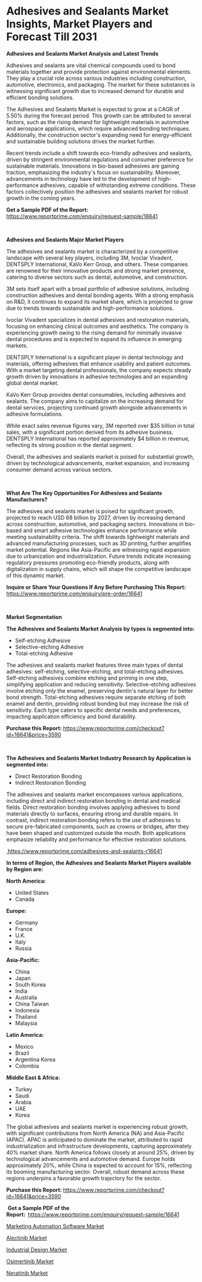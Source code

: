 <p><h1>Adhesives and Sealants Market Insights, Market Players and Forecast Till 2031</h1></p><p><strong>Adhesives and Sealants Market Analysis and Latest Trends</strong></p>
<p><p>Adhesives and sealants are vital chemical compounds used to bond materials together and provide protection against environmental elements. They play a crucial role across various industries including construction, automotive, electronics, and packaging. The market for these substances is witnessing significant growth due to increased demand for durable and efficient bonding solutions.</p><p>The Adhesives and Sealants Market is expected to grow at a CAGR of 5.50% during the forecast period. This growth can be attributed to several factors, such as the rising demand for lightweight materials in automotive and aerospace applications, which require advanced bonding techniques. Additionally, the construction sector's expanding need for energy-efficient and sustainable building solutions drives the market further.</p><p>Recent trends include a shift towards eco-friendly adhesives and sealants, driven by stringent environmental regulations and consumer preference for sustainable materials. Innovations in bio-based adhesives are gaining traction, emphasizing the industry's focus on sustainability. Moreover, advancements in technology have led to the development of high-performance adhesives, capable of withstanding extreme conditions. These factors collectively position the adhesives and sealants market for robust growth in the coming years.</p></p>
<p><strong>Get a Sample PDF of the Report:&nbsp;</strong> <a href="https://www.reportprime.com/enquiry/request-sample/16641?utm_campaign=1838&utm_medium=2&utm_source=Github&utm_content=ia&utm_term=23112024&utm_id=adhesives-and-sealants">https://www.reportprime.com/enquiry/request-sample/16641</a></p>
<p>&nbsp;</p>
<p><strong>Adhesives and Sealants Major Market Players</strong></p>
<p><p>The adhesives and sealants market is characterized by a competitive landscape with several key players, including 3M, Ivoclar Vivadent, DENTSPLY International, KaVo Kerr Group, and others. These companies are renowned for their innovative products and strong market presence, catering to diverse sectors such as dental, automotive, and construction.</p><p>3M sets itself apart with a broad portfolio of adhesive solutions, including construction adhesives and dental bonding agents. With a strong emphasis on R&D, it continues to expand its market share, which is projected to grow due to trends towards sustainable and high-performance solutions.</p><p>Ivoclar Vivadent specializes in dental adhesives and restoration materials, focusing on enhancing clinical outcomes and aesthetics. The company is experiencing growth owing to the rising demand for minimally invasive dental procedures and is expected to expand its influence in emerging markets.</p><p>DENTSPLY International is a significant player in dental technology and materials, offering adhesives that enhance usability and patient outcomes. With a market targeting dental professionals, the company expects steady growth driven by innovations in adhesive technologies and an expanding global dental market.</p><p>KaVo Kerr Group provides dental consumables, including adhesives and sealants. The company aims to capitalize on the increasing demand for dental services, projecting continued growth alongside advancements in adhesive formulations.</p><p>While exact sales revenue figures vary, 3M reported over $35 billion in total sales, with a significant portion derived from its adhesive business. DENTSPLY International has reported approximately $4 billion in revenue, reflecting its strong position in the dental segment.</p><p>Overall, the adhesives and sealants market is poised for substantial growth, driven by technological advancements, market expansion, and increasing consumer demand across various sectors.</p></p>
<p>&nbsp;</p>
<p><strong>What Are The Key Opportunities For Adhesives and Sealants Manufacturers?</strong></p>
<p><p>The adhesives and sealants market is poised for significant growth, projected to reach USD 68 billion by 2027, driven by increasing demand across construction, automotive, and packaging sectors. Innovations in bio-based and smart adhesive technologies enhance performance while meeting sustainability criteria. The shift towards lightweight materials and advanced manufacturing processes, such as 3D printing, further amplifies market potential. Regions like Asia-Pacific are witnessing rapid expansion due to urbanization and industrialization. Future trends indicate increasing regulatory pressures promoting eco-friendly products, along with digitalization in supply chains, which will shape the competitive landscape of this dynamic market.</p></p>
<p><strong>Inquire or Share Your Questions If Any Before Purchasing This Report:</strong> <a href="https://www.reportprime.com/enquiry/pre-order/16641?utm_campaign=1838&utm_medium=2&utm_source=Github&utm_content=ia&utm_term=23112024&utm_id=adhesives-and-sealants">https://www.reportprime.com/enquiry/pre-order/16641</a></p>
<p>&nbsp;</p>
<p><strong>Market Segmentation</strong></p>
<p><strong>The Adhesives and Sealants Market Analysis by types is segmented into:</strong></p>
<p><ul><li>Self-etching Adhesive</li><li>Selective-etching Adhesive</li><li>Total-etching Adhesive</li></ul></p>
<p><p>The adhesives and sealants market features three main types of dental adhesives: self-etching, selective-etching, and total-etching adhesives. Self-etching adhesives combine etching and priming in one step, simplifying application and reducing sensitivity. Selective-etching adhesives involve etching only the enamel, preserving dentin's natural layer for better bond strength. Total-etching adhesives require separate etching of both enamel and dentin, providing robust bonding but may increase the risk of sensitivity. Each type caters to specific dental needs and preferences, impacting application efficiency and bond durability.</p></p>
<p><strong>Purchase this Report:&nbsp;</strong><a href="https://www.reportprime.com/checkout?id=16641&price=3590&utm_campaign=1838&utm_medium=2&utm_source=Github&utm_content=ia&utm_term=23112024&utm_id=adhesives-and-sealants">https://www.reportprime.com/checkout?id=16641&price=3590</a></p>
<p>&nbsp;</p>
<p><strong>The Adhesives and Sealants Market Industry Research by Application is segmented into:</strong></p>
<p><ul><li>Direct Restoration Bonding</li><li>Indirect Restoration Bonding</li></ul></p>
<p><p>The adhesives and sealants market encompasses various applications, including direct and indirect restoration bonding in dental and medical fields. Direct restoration bonding involves applying adhesives to bond materials directly to surfaces, ensuring strong and durable repairs. In contrast, indirect restoration bonding refers to the use of adhesives to secure pre-fabricated components, such as crowns or bridges, after they have been shaped and customized outside the mouth. Both applications emphasize reliability and performance for effective restoration solutions.</p></p>
<p><a href="https://www.reportprime.com/adhesives-and-sealants-r16641?utm_campaign=1838&utm_medium=2&utm_source=Github&utm_content=ia&utm_term=23112024&utm_id=adhesives-and-sealants">&nbsp;https://www.reportprime.com/adhesives-and-sealants-r16641</a></p>
<p><strong>In terms of Region, the Adhesives and Sealants Market Players available by Region are:</strong></p>
<p>
    <p> <strong> North America: </strong>
        <ul>
            <li>United States</li>
            <li>Canada</li>
        </ul>
        </p> 
    <p> <strong> Europe: </strong>
        <ul>
            <li>Germany</li>
            <li>France</li>
            <li>U.K.</li>
            <li>Italy</li>
            <li>Russia</li>
        </ul>
        </p> 
    <p> <strong> Asia-Pacific: </strong>
        <ul>
            <li>China</li>
            <li>Japan</li>
            <li>South Korea</li>
            <li>India</li>
            <li>Australia</li>
            <li>China Taiwan</li>
            <li>Indonesia</li>
            <li>Thailand</li>
            <li>Malaysia</li>
        </ul>
        </p> 
    <p> <strong> Latin America: </strong>
        <ul>
            <li>Mexico</li>
            <li>Brazil</li>
            <li>Argentina Korea</li>
            <li>Colombia</li>
        </ul>
        </p> 
    <p> <strong> Middle East & Africa: </strong>
        <ul>
            <li>Turkey</li>
            <li>Saudi</li>
            <li>Arabia</li>
            <li>UAE</li>
            <li>Korea</li>
        </ul>
    </p>
    </p>
<p><p>The global adhesives and sealants market is experiencing robust growth, with significant contributions from North America (NA) and Asia-Pacific (APAC). APAC is anticipated to dominate the market, attributed to rapid industrialization and infrastructure developments, capturing approximately 40% market share. North America follows closely at around 25%, driven by technological advancements and automotive demand. Europe holds approximately 20%, while China is expected to account for 15%, reflecting its booming manufacturing sector. Overall, robust demand across these regions underpins a favorable growth trajectory for the sector.</p></p>
<p><strong>Purchase this Report: </strong><a href="https://www.reportprime.com/checkout?id=16641&price=3590&utm_campaign=1838&utm_medium=2&utm_source=Github&utm_content=ia&utm_term=23112024&utm_id=adhesives-and-sealants">https://www.reportprime.com/checkout?id=16641&price=3590</a></p>
<p>&nbsp;<strong>Get a Sample PDF of the Report:&nbsp;&nbsp;</strong><a href="https://www.reportprime.com/enquiry/request-sample/16641?utm_campaign=1838&utm_medium=2&utm_source=Github&utm_content=ia&utm_term=23112024&utm_id=adhesives-and-sealants">https://www.reportprime.com/enquiry/request-sample/16641</a></p>
<p><strong></strong></p>
<p><p><a href="https://issuu.com/reportprime-2/docs/marketing-automation-software-marke_282bd6a55dfbaf?utm_campaign=1838&utm_medium=2&utm_source=Github&utm_content=ia&utm_term=23112024&utm_id=adhesives-and-sealants">Marketing Automation Software Market</a></p><p><a href="https://www.linkedin.com/pulse/current-evaluation-future-outlook-alectinib-market-anticipated-ftjof?utm_campaign=1838&utm_medium=2&utm_source=Github&utm_content=ia&utm_term=23112024&utm_id=adhesives-and-sealants">Alectinib Market</a></p><p><a href="https://issuu.com/reportprime-2/docs/industrial-design-market-size-2030._54b285e232f408?utm_campaign=1838&utm_medium=2&utm_source=Github&utm_content=ia&utm_term=23112024&utm_id=adhesives-and-sealants">Industrial Design Market</a></p><p><a href="https://www.linkedin.com/pulse/market-dynamics-trends-in-depth-look-osimertinib-projected-l60yf?utm_campaign=1838&utm_medium=2&utm_source=Github&utm_content=ia&utm_term=23112024&utm_id=adhesives-and-sealants">Osimertinib Market</a></p><p><a href="https://www.linkedin.com/pulse/neratinib-market-size-expected-grow-141-cagr-2024-2031-addressing-jganf?utm_campaign=1838&utm_medium=2&utm_source=Github&utm_content=ia&utm_term=23112024&utm_id=adhesives-and-sealants">Neratinib Market</a></p></p>